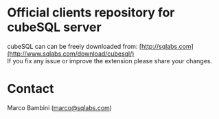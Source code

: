 # Official clients repository for cubeSQL server

cubeSQL can can be freely downloaded from: [http://sqlabs.com](http://www.sqlabs.com/download/cubesql/)<br />
If you fix any issue or improve the extension please share your changes.

# Contact
Marco Bambini (marco@sqlabs.com)
